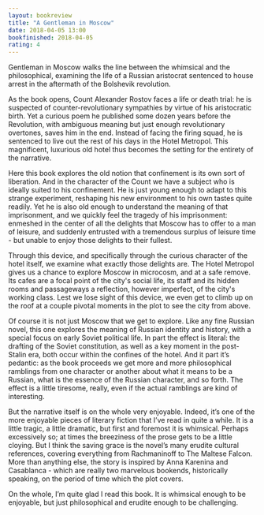 ```yaml
---
layout: bookreview
title: "A Gentleman in Moscow"
date: 2018-04-05 13:00
bookfinished: 2018-04-05
rating: 4
---
```


Gentleman in Moscow walks the line between the whimsical and the philosophical, examining the life of a Russian aristocrat sentenced to house arrest in the aftermath of the Bolshevik revolution.



As the book opens, Count Alexander Rostov faces a life or death trial: he is suspected of counter-revolutionary sympathies by virtue of his aristocratic birth. Yet a curious poem he published some dozen years before the Revolution, with ambiguous meaning but just enough revolutionary overtones, saves him in the end. Instead of facing the firing squad, he is sentenced to live out the rest of his days in the Hotel Metropol. This magnificent, luxurious old hotel thus becomes the setting for the entirety of the narrative.



Here this book explores the old notion that confinement is its own sort of liberation. And in the character of the Count we have a subject who is ideally suited to his confinement. He is just young enough to adapt to this strange experiment, reshaping his new environment to his own tastes quite readily. Yet he is also old enough to understand the meaning of that imprisonment, and we quickly feel the tragedy of his imprisonment: enmeshed in the center of all the delights that Moscow has to offer to a man of leisure, and suddenly entrusted with a tremendous surplus of leisure time - but unable to enjoy those delights to their fullest.



Through this device, and specifically through the curious character of the hotel itself, we examine what exactly those delights are. The Hotel Metropol gives us a chance to explore Moscow in microcosm, and at a safe remove. Its cafes are a focal point of the city's social life, its staff and its hidden rooms and passageways a reflection, however imperfect, of the city's working class. Lest we lose sight of this device, we even get to climb up on the roof at a couple pivotal moments in the plot to see the city from above.



Of course it is not just Moscow that we get to explore. Like any fine Russian novel, this one explores the meaning of Russian identity and history, with a special focus on early Soviet political life. In part the effect is literal: the drafting of the Soviet constitution, as well as a key moment in the post-Stalin era, both occur within the confines of the hotel. And it part it’s pedantic: as the book proceeds we get more and more philosophical ramblings from one character or another about what it means to be a Russian, what is the essence of the Russian character, and so forth. The effect is a little tiresome, really, even if the actual ramblings are kind of interesting.



But the narrative itself is on the whole very enjoyable. Indeed, it’s one of the more enjoyable pieces of literary fiction that I’ve read in quite a while. It is a little tragic, a little dramatic, but first and foremost it is whimsical. Perhaps excessively so; at times the breeziness of the prose gets to be a little cloying. But I think the saving grace is the novel’s many erudite cultural references, covering everything from Rachmaninoff to The Maltese Falcon. More than anything else, the story is inspired by Anna Karenina and Casablanca - which are really two marvelous bookends, historically speaking, on the period of time which the plot covers.



On the whole, I’m quite glad I read this book. It is whimsical enough to be enjoyable, but just philosophical and erudite enough to be challenging.